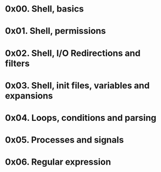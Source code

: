 # 0x00. Shell, basics
# 0x01. Shell, permissions
# 0x02. Shell, I/O Redirections and filters
# 0x03. Shell, init files, variables and expansions
# 0x04. Loops, conditions and parsing
# 0x05. Processes and signals
# 0x06. Regular expression
